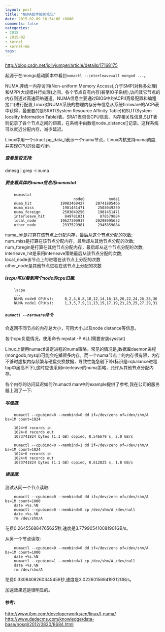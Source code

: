 ```yaml
---
layout: post
title: "NUMA技术相关笔记"
date: 2015-02-09 16:34:00 +0800
comments: false
categories:
- 2015
- 2015~02
- kernel
- kernel~mm
tags:
---
```

http://blog.csdn.net/jollyjumper/article/details/17168175

起源于在mongo启动脚本中看到`numactl --interleave=all mongod ...`。

  NUMA,非统一内存访问(Non-uniform Memory Access),介于SMP(对称多处理)和MPP(大规模并行处理)之间，各个节点自有内存(甚至IO子系统),访问其它节点的内存则通过高速网络通道。NUMA信息主要通过BIOS中的ACPI(高级配置和编程接口)进行配置,Linux对NUMA系统的物理内存分布信息从系统firmware的ACPi表中获得，最重要的是SRAT(System Resource Affinity Table)和SLIT(System locality Information Table)表。SRAT表包含CPU信息、内存相关性信息,SLIT表则记录了各个节点之间的距离，在系统中由数组node_distance[]记录。这样系统可以就近分配内存，减少延迟。

Linux中用一个struct pg_data_t表示一个numa节点，Linux内核支持numa调度,并实现CPU的负载均衡。

##### 查看是否支持:
dmesg | grep -i numa

##### 要查看具体的numa信息用numastat
```
	numastat
		                       node0           node1
	numa_hit             19983469427     20741805466
	numa_miss             1981451471      2503049250
	numa_foreign          2503049250      1981451471
	interleave_hit         849781831       878579884
	local_node           19627390917     20298995632
	other_node            2337529981      2945859084
```
numa_hit是打算在该节点上分配内存，最后从这个节点分配的次数;  
num_miss是打算在该节点分配内存，最后却从其他节点分配的次数;  
num_foregin是打算在其他节点分配内存，最后却从这个节点分配的次数;  
interleave_hit是采用interleave策略最后从该节点分配的次数;  
local_node该节点上的进程在该节点上分配的次数  
other_node是其他节点进程在该节点上分配的次数  

##### lscpu可以看到两个node的cpu归属:
```
	lscpu
	...
	NUMA node0 CPU(s):     0,2,4,6,8,10,12,14,16,18,20,22,24,26,28,30
	NUMA node1 CPU(s):     1,3,5,7,9,11,13,15,17,19,21,23,25,27,29,31
```

##### `numactl --hardware`命令
会返回不同节点的内存总大小，可用大小,以及node distance等信息。

各个cpu负载情况，使用命令:mpstat -P ALL(需要安装sysstat)

Linux上使用numactl设定进程的numa策略。常见的情况是,数据库daemon进程(mongodb,mysql)可能会吃掉很多内存，而一个numa节点上的内存很有限，内存不够时虚拟内存频繁与硬盘交换数据，导致性能急剧下降(标识是irqbalance进程top中居高不下),这时应该采用interleave的numa策略，允许从其他节点分配内存。

各个内存的访问延迟如何?numactl man中的example提供了参考,我在公司的服务器上测了一下:
##### 写速度:
```
	numactl --cpubind=0 --membind=0 dd if=/dev/zero of=/dev/shm/A bs=1M count=1024

	1024+0 records in
	1024+0 records out
	1073741824 bytes (1.1 GB) copied, 0.546679 s, 2.0 GB/s

	numactl --cpubind=0 --membind=1 dd if=/dev/zero of=/dev/shm/A bs=1M count=1024
	1024+0 records in
	1024+0 records out
	1073741824 bytes (1.1 GB) copied, 0.612825 s, 1.8 GB/s
```

##### 读速度:
测试从同一个节点读取:
```
	numactl --cpubind=0 --membind=0 dd if=/dev/zero of=/dev/shm/A bs=1M count=1000
	date +%s.%N
	numactl --cpubind=0 --membind=0 cp /dev/shm/A /dev/null
	date +%s.%N
	rm /dev/shm/A
```
花费0.264556884765625秒,速度是3.779905410081901GB/s。

从另一个节点读取:
```
	numactl --cpubind=0 --membind=0 dd if=/dev/zero of=/dev/shm/A bs=1M count=1000
	date +%s.%N
	numactl --cpubind=1 --membind=1 cp /dev/shm/A /dev/null
	date +%s.%N
	rm /dev/shm/A
```
花费0.3308408260345459秒,速度是3.022601569419312GB/s。

加速效果还是很明显的。

#### 参考:
http://www.ibm.com/developerworks/cn/linux/l-numa/  
http://www.dedecms.com/knowledge/data-base/nosql/2012/0820/8684.html

